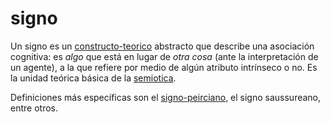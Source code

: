 # signo

Un signo es un [constructo-teorico](constructo-teorico.md) abstracto que describe una asociación cognitiva: es *algo* que está en lugar de *otra cosa* (ante la interpretación de un agente), a la que refiere por medio de algún atributo intrínseco o no. Es la unidad teórica básica de la [semiotica](semiotica.md).

Definiciones más específicas son el [signo-peirciano](signo-peirciano.md), el signo saussureano, entre otros.
